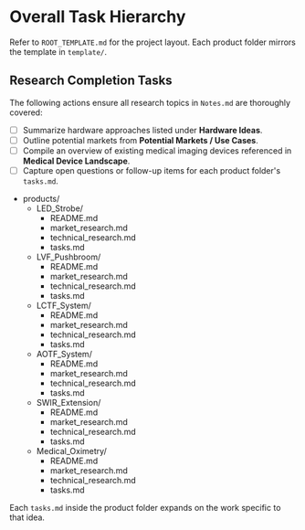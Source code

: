 # Overall Task Hierarchy

Refer to `ROOT_TEMPLATE.md` for the project layout. Each product folder mirrors the template in `template/`.

## Research Completion Tasks
The following actions ensure all research topics in `Notes.md` are thoroughly covered:
- [ ] Summarize hardware approaches listed under **Hardware Ideas**.
- [ ] Outline potential markets from **Potential Markets / Use Cases**.
- [ ] Compile an overview of existing medical imaging devices referenced in **Medical Device Landscape**.
- [ ] Capture open questions or follow-up items for each product folder's `tasks.md`.

- products/
  - LED_Strobe/
    - README.md
    - market_research.md
    - technical_research.md
    - tasks.md
  - LVF_Pushbroom/
    - README.md
    - market_research.md
    - technical_research.md
    - tasks.md
  - LCTF_System/
    - README.md
    - market_research.md
    - technical_research.md
    - tasks.md
  - AOTF_System/
    - README.md
    - market_research.md
    - technical_research.md
    - tasks.md
  - SWIR_Extension/
    - README.md
    - market_research.md
    - technical_research.md
    - tasks.md
  - Medical_Oximetry/
    - README.md
    - market_research.md
    - technical_research.md
    - tasks.md

Each `tasks.md` inside the product folder expands on the work specific to that idea.
